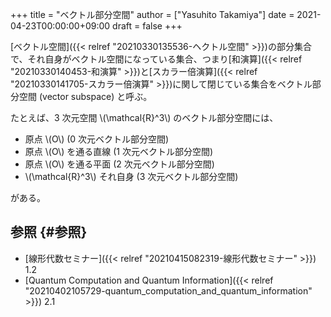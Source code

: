 +++
title = "ベクトル部分空間"
author = ["Yasuhito Takamiya"]
date = 2021-04-23T00:00:00+09:00
draft = false
+++

[ベクトル空間]({{< relref "20210330135536-ヘクトル空間" >}})の部分集合で、それ自身がベクトル空間になっている集合、つまり[和演算]({{< relref "20210330140453-和演算" >}})と[スカラー倍演算]({{< relref "20210330141705-スカラー倍演算" >}})に関して閉じている集合をベクトル部分空間 (vector subspace) と呼ぶ。

たとえば、3 次元空間 \\(\mathcal{R}^3\\) のベクトル部分空間には、

-   原点 \\(O\\) (0 次元ベクトル部分空間)
-   原点 \\(O\\) を通る直線 (1 次元ベクトル部分空間)
-   原点 \\(O\\) を通る平面 (2 次元ベクトル部分空間)
-   \\(\mathcal{R}^3\\) それ自身 (3 次元ベクトル部分空間)

がある。


## 参照 {#参照}

-   [線形代数セミナー]({{< relref "20210415082319-線形代数セミナー" >}}) 1.2
-   [Quantum Computation and Quantum Information]({{< relref "20210402105729-quantum_computation_and_quantum_information" >}}) 2.1
